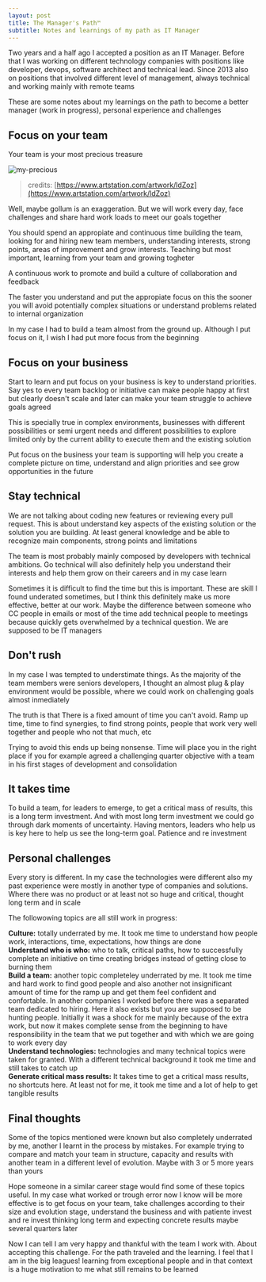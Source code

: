 ```yaml
---
layout: post
title: The Manager's Path™
subtitle: Notes and learnings of my path as IT Manager
---
```


Two years and a half ago I accepted a position as an IT Manager. Before that I was working on different technology companies with positions like developer, devops, software architect and technical lead. Since 2013 also on positions that involved different level of management, always technical and working mainly with remote teams 

These are some notes about my learnings on the path to become a better manager (work in progress), personal experience and challenges

## Focus on your team

Your team is your most precious treasure

![my-precious](https://cdna.artstation.com/p/assets/images/images/007/415/052/large/renita-alcordo-ahhhhh-2.jpg)
> credits: [https://www.artstation.com/artwork/ldZoz](https://www.artstation.com/artwork/ldZoz)

Well, maybe gollum is an exaggeration. But we will work every day, face challenges and share hard work loads to meet our goals together

You should spend an appropiate and continuous time building the team, looking for and hiring new team members, understanding interests, strong points, areas of improvement and grow interests. Teaching but most important, learning from your team and growing togheter

A continuous work to promote and build a culture of collaboration and feedback

The faster you understand and put the appropiate focus on this the sooner you will avoid potentially complex situations or understand problems related to internal organization

In my case I had to build a team almost from the ground up. Although I put focus on it, I wish I had put more focus from the beginning

## Focus on your business

Start to learn and put focus on your business is key to understand priorities. Say yes to every team backlog or initiative can make people happy at first but clearly doesn't scale and later can make your team struggle to achieve goals agreed

This is specially true in complex environments, businesses with different possibilities or semi urgent needs and different possibilities to explore limited only by the current ability to execute them and the existing solution 

Put focus on the business your team is supporting will help you create a complete picture on time, understand and align priorities and see grow opportunities in the future

## Stay technical 

We are not talking about coding new features or reviewing every pull request. This is about understand key aspects of the existing solution or the solution you are building. At least general knowledge and be able to recognize main components, strong points and limitations

The team is most probably mainly composed by developers with technical ambitions. Go technical will also definitely help you understand their interests and help them grow on their careers and in my case learn

Sometimes it is difficult to find the time but this is important. These are skill I found underated sometimes, but I think this definitely make us more effective, better at our work. Maybe the difference between someone who CC people in emails or most of the time add technical people to meetings because quickly gets overwhelmed by a technical question.  We are supposed to be IT managers

## Don't rush

In my case I was tempted to understimate things. As the majority of the team members were seniors developers, I thought an almost plug & play environment would be possible, where we could work on challenging goals almost inmediately

The truth is that There is a fixed amount of time you can't avoid. Ramp up time, time to find synergies, to find strong points, people that work very well together and people who not that much, etc

Trying to avoid this ends up being nonsense. Time will place you in the right place if you for example agreed a challenging quarter objective with a team in his first stages of development and consolidation

## It takes time

To build a team, for leaders to emerge, to get a critical mass of results, this is a long term investment. And with most long term investment we could go through dark moments of uncertainty. Having mentors, leaders who help us is key here to help us see the long-term goal. Patience and re investment

## Personal challenges

Every story is different. In my case the technologies were different also my past experience were mostly in another type of companies and solutions. Where there was no product or at least not so huge and critical, thought long term and in scale

The followowing topics are all still work in progress:

**Culture:** totally underrated by me. It took me time to understand how people work, interactions, time, expectations, how things are done  
**Understand who is who:** who to talk, critical paths, how to successfully complete an initiative on time creating bridges instead of getting close to burning them   
**Build a team:** another topic completeley underrated by me. It took me time and hard work to find good people and also another not insignificant amount of time for the ramp up and get them feel confident and confortable. In another companies I worked before there was a separated team dedicated to hiring. Here it also exists but you are supposed to be hunting people. Initially it was a shock for me mainly because of the extra work, but now it makes complete sense from the beginning to have responsibility in the team that we put together and with which we are going to work every day  
**Understand technologies:** technologies and many technical topics were taken for granted. With a different technical background it took me time and still takes to catch up  
**Generate critical mass results:** It takes time to get a critical mass results, no shortcuts here. At least not for me, it took me time and a lot of help to get tangible results

## Final thoughts

Some of the topics mentioned were known but also completely underrated by me, another I learnt in the process by mistakes. For example trying to compare and match your team in structure, capacity and results with another team in a different level of evolution. Maybe with 3 or 5 more years than yours

Hope someone in a similar career stage would find some of these topics useful. In my case what worked or trough error now I know will be more effective is to get focus on your team, take challenges according to their size and evolution stage, understand the business and with patiente invest and re invest thinking long term and expecting concrete results maybe several quarters later

Now I can tell I am very happy and thankful with the team I work with. About accepting this challenge. For the path traveled and the learning. I feel that I am in the big leagues! learning from exceptional people and in that context is a huge motivation to me what still remains to be learned
